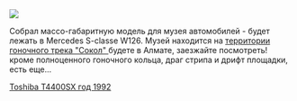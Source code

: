 <!--2025-05-04 10:29:41-->
<div class="yb">
  <div class="rss habr"><img src="https://habrastorage.org/getpro/habr/upload_files/456/9e1/6d7/4569e16d7f9c73979df52eec567a11b5.jpeg" /><p>Cобрал массо-габаритную модель для музея автомобилей - будет лежать в Mercedes S-classe W126. Музей находится на <a href="https://sokolinternationalcircuit.kz" rel="noopener noreferrer nofollow">территории гоночного трека "Сокол" </a>будете в Алмате, заезжайте посмотреть! кроме полноценного гоночного кольца, драг стрипа и дрифт площадки, есть еще... <p class="titl"><a href="https://habr.com/ru/news/906726/?utm_source=habrahabr&utm_medium=rss&utm_campaign=906726">Toshiba T4400SX год 1992</a></p></div>
</div>
